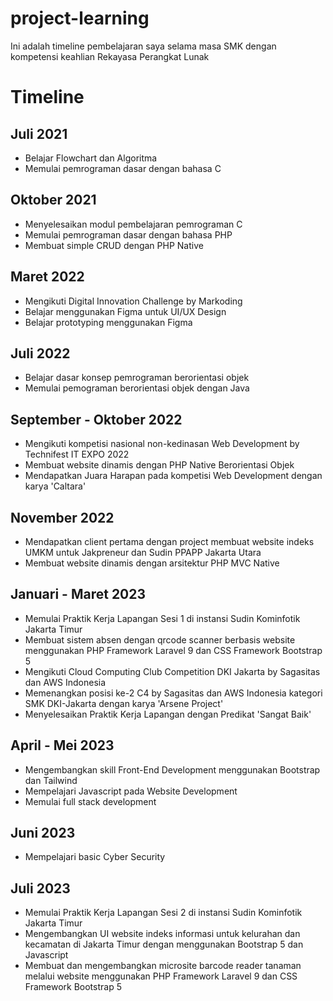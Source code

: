 # project-learning
Ini adalah timeline pembelajaran saya selama masa SMK dengan kompetensi keahlian Rekayasa Perangkat Lunak

# Timeline

## Juli 2021
- Belajar Flowchart dan Algoritma
- Memulai pemrograman dasar dengan bahasa C

## Oktober 2021
- Menyelesaikan modul pembelajaran pemrograman C
- Memulai pemrograman dasar dengan bahasa PHP
- Membuat simple CRUD dengan PHP Native

## Maret 2022
- Mengikuti Digital Innovation Challenge by Markoding
- Belajar menggunakan Figma untuk UI/UX Design
- Belajar prototyping menggunakan Figma

## Juli 2022
- Belajar dasar konsep pemrograman berorientasi objek
- Memulai pemograman berorientasi objek dengan Java

## September - Oktober 2022
- Mengikuti kompetisi nasional non-kedinasan Web Development by Technifest IT EXPO 2022
- Membuat website dinamis dengan PHP Native Berorientasi Objek
- Mendapatkan Juara Harapan pada kompetisi Web Development dengan karya 'Caltara'

## November 2022
- Mendapatkan client pertama dengan project membuat website indeks UMKM untuk Jakpreneur dan Sudin PPAPP Jakarta Utara
- Membuat website dinamis dengan arsitektur PHP MVC Native

## Januari - Maret 2023
- Memulai Praktik Kerja Lapangan Sesi 1 di instansi Sudin Kominfotik Jakarta Timur
- Membuat sistem absen dengan qrcode scanner berbasis website menggunakan PHP Framework Laravel 9 dan CSS Framework Bootstrap 5
- Mengikuti Cloud Computing Club Competition DKI Jakarta by Sagasitas dan AWS Indonesia
- Memenangkan posisi ke-2 C4 by Sagasitas dan AWS Indonesia kategori SMK DKI-Jakarta dengan karya 'Arsene Project'
- Menyelesaikan Praktik Kerja Lapangan dengan Predikat 'Sangat Baik'

## April - Mei 2023
- Mengembangkan skill Front-End Development menggunakan Bootstrap dan Tailwind
- Mempelajari Javascript pada Website Development
- Memulai full stack development

## Juni 2023
- Mempelajari basic Cyber Security

## Juli 2023
- Memulai Praktik Kerja Lapangan Sesi 2 di instansi Sudin Kominfotik Jakarta Timur
- Mengembangkan UI website indeks informasi untuk kelurahan dan kecamatan di Jakarta Timur dengan menggunakan Bootstrap 5 dan Javascript
- Membuat dan mengembangkan microsite barcode reader tanaman melalui website menggunakan PHP Framework Laravel 9 dan CSS Framework Bootstrap 5
